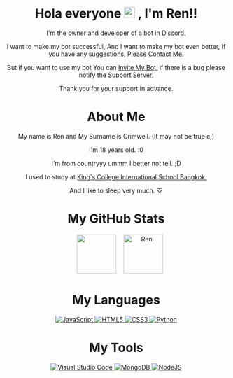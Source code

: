<div align="center" >
  
# Hola everyone <a href="https://www.gautamkrishnar.com/"><img src="https://media.giphy.com/media/hvRJCLFzcasrR4ia7z/giphy.gif" width="25px" height="25px"></a> , I'm Ren!!

I'm the owner and developer of a bot in [Discord.](https://en.m.wikipedia.org/wiki/Discord)

I want to make my bot successful,  And I want to make my bot even better,  If you have any suggestions, Please [Contact Me.](https://discord.gg/FzECNwmfJS) 

But if you want to use my bot  You can [Invite My Bot,](https://discord.com/oauth2/authorize?client_id=943496901356052500&permissions=517006163191&scope=bot%20applications.commands) if there is a bug please notify the [Support Server.](https://discord.gg/MATK5fQnRu)

Thank you for your support in advance.

# About Me

My name is Ren and My Surname is Crimwell. (It may not be true c;)

I'm 18 years old. :0

I'm from countryyy ummm I better not tell. ;D

I used to study at [King's College International School Bangkok.](https://www.kingsbangkok.ac.th/en)

And I like to sleep very much. ♡︎

# My GitHub Stats

ㅤ <img height="90px" src="https://github-readme-stats.vercel.app/api?username=RenCrimwell&show_icons=true&count_private=true&theme=tokyonight" />&nbsp;ㅤ<img height="90px" src="https://github-readme-stats.vercel.app/api/top-langs/?username=RenCrimwell&layout=compact&count_private=true&theme=tokyonight" alt="Ren"/>

# My Languages

<a href="https://en.m.wikipedia.org/wiki/JavaScript" target="blank"> ![JavaScript](https://img.shields.io/badge/javascript-%23323330.svg?style=for-the-badge&logo=javascript&logoColor=%23F7DF1E) </a>
<a href="https://en.wikipedia.org/wiki/HTML5" target="blank"> ![HTML5](https://img.shields.io/badge/html5-%23E34F26.svg?style=for-the-badge&logo=html5&logoColor=white) </a>
<a href="https://wiki.mozilla.org/CSS3" target="blank"> ![CSS3](https://img.shields.io/badge/css3-%231572B6.svg?style=for-the-badge&logo=css3&logoColor=white) </a>
<a href="https://en.m.wikipedia.org/wiki/Python_(programming_language)" target="blank"> ![Python](https://img.shields.io/badge/python-3670A0?style=for-the-badge&logo=python&logoColor=ffdd54) </a>

# My Tools

<a href="https://en.m.wikipedia.org/wiki/Visual_Studio_Code" target="blank"> ![Visual Studio Code](https://img.shields.io/badge/Visual%20Studio%20Code-0078d7.svg?style=for-the-badge&logo=visual-studio-code&logoColor=white) </a>
<a href="https://en.m.wikipedia.org/wiki/MongoDB" target="blank"> ![MongoDB](https://img.shields.io/badge/mongodb-47A248?style=for-the-badge&logo=mongodb&logoColor=white) </a>
<a href="https://en.m.wikipedia.org/wiki/Node.js" target="blank"> ![NodeJS](https://img.shields.io/badge/node.js-6DA55F?style=for-the-badge&logo=node.js&logoColor=white) </a>


